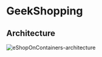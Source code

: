 # GeekShopping

## Architecture
![eShopOnContainers-architecture](https://user-images.githubusercontent.com/81191797/228089152-d63a3cf6-766a-41b9-9b9c-c46911150695.png)
